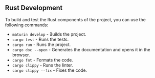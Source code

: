 ## Rust Development

To build and test the Rust components of the project, you can use the following commands:
* `maturin develop` - Builds the project.
* `cargo test` - Runs the tests.
* `cargo run` - Runs the project.
* `cargo doc --open` - Generates the documentation and opens it in the browser.
* `cargo fmt` - Formats the code.
* `cargo clippy` - Runs the linter.
* `cargo clippy --fix` - Fixes the code.
